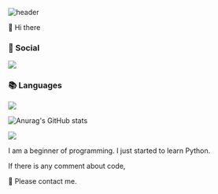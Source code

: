 ![header](https://capsule-render.vercel.app/api?type=waving&color=gradient&height=200&section=header&text=&fontSize=90)

👋 Hi there

### 💌 Social
<a href="https://www.instagram.com/junsik_ky/" target="_blank"><img src="https://img.shields.io/badge/instagram-E4405F?style=flat&logo=instagram&logoColor=white"></a>

### 📚 Languages
<img src="https://img.shields.io/badge/Python-3776AB?style=flat&logo=python&logoColor=white">

![Anurag's GitHub stats](https://github-readme-stats.vercel.app/api?username=junsikhhh&show_icons=true&theme=monokai)

![](https://github-profile-summary-cards.vercel.app/api/cards/profile-details?username=dkssud8150&theme=nord_dark)

I am a beginner of programming.
I just started to learn Python.

If there is any comment about code,

🙏 Please contact me.
